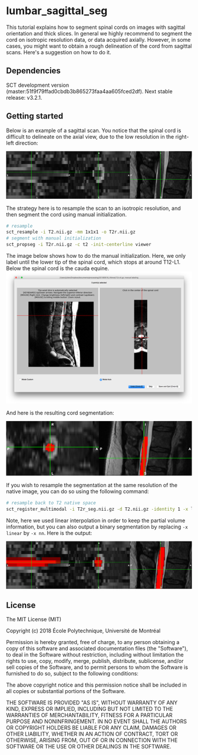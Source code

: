 # lumbar_sagittal_seg
This tutorial explains how to segment spinal cords on images with sagittal orientation and thick slices. In general we highly recommend to segment the cord on isotropic resolution data, or data acquired axially. However, in some cases, you might want to obtain a rough delineation of the cord from sagittal scans. Here's a suggestion on how to do it.

## Dependencies

SCT development version (master:51f9f79ffad0cbdb3b865273faa4aa605fced2df). Next stable release: v3.2.1.


## Getting started

Below is an example of a sagittal scan. You notice that the spinal cord is difficult to delineate on the axial view, due to the low resolution in the right-left direction:

<img src="https://github.com/sct-pipeline/sagittal_lumbar_seg/blob/master/imgs/3d_view_original.png" width="600">

The strategy here is to resample the scan to an isotropic resolution, and then segment the cord using manual initialization.

```bash
# resample
sct_resample -i T2.nii.gz -mm 1x1x1 -o T2r.nii.gz
# segment with manual initialization
sct_propseg -i T2r.nii.gz -c t2 -init-centerline viewer
```

The image below shows how to do the manual initialization. Here, we only label until the lower tip of the spinal cord, which stops at around T12-L1. Below the spinal cord is the cauda equine.
<img src="https://github.com/sct-pipeline/sagittal_lumbar_seg/blob/master/imgs/manual_labeling.png" width="600">

And here is the resulting cord segmentation:

<img src="https://github.com/sct-pipeline/sagittal_lumbar_seg/blob/master/imgs/seg_overlaid.gif" width="600">

If you wish to resample the segmentation at the same resolution of the native image, you can do so using the following command:

```bash
# resample back to T2 native space
sct_register_multimodal -i T2r_seg.nii.gz -d T2.nii.gz -identity 1 -x linear
```

Note, here we used linear interpolation in order to keep the partial volume information, but you can also output a binary segmentation by replacing `-x linear` by `-x nn`. Here is the output:

<img src="https://github.com/sct-pipeline/sagittal_lumbar_seg/blob/master/imgs/seg_overlaid_resampled.gif" width="600">


## License

The MIT License (MIT)

Copyright (c) 2018 École Polytechnique, Université de Montréal

Permission is hereby granted, free of charge, to any person obtaining a copy of this software and associated documentation files (the "Software"), to deal in the Software without restriction, including without limitation the rights to use, copy, modify, merge, publish, distribute, sublicense, and/or sell copies of the Software, and to permit persons to whom the Software is furnished to do so, subject to the following conditions:

The above copyright notice and this permission notice shall be included in all copies or substantial portions of the Software.

THE SOFTWARE IS PROVIDED "AS IS", WITHOUT WARRANTY OF ANY KIND, EXPRESS OR IMPLIED, INCLUDING BUT NOT LIMITED TO THE WARRANTIES OF MERCHANTABILITY, FITNESS FOR A PARTICULAR PURPOSE AND NONINFRINGEMENT. IN NO EVENT SHALL THE AUTHORS OR COPYRIGHT HOLDERS BE LIABLE FOR ANY CLAIM, DAMAGES OR OTHER LIABILITY, WHETHER IN AN ACTION OF CONTRACT, TORT OR OTHERWISE, ARISING FROM, OUT OF OR IN CONNECTION WITH THE SOFTWARE OR THE USE OR OTHER DEALINGS IN THE SOFTWARE.

